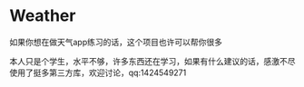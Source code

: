 # Weather
如果你想在做天气app练习的话，这个项目也许可以帮你很多

本人只是个学生，水平不够，许多东西还在学习，如果有什么建议的话，感激不尽
使用了挺多第三方库，欢迎讨论，qq:1424549271
